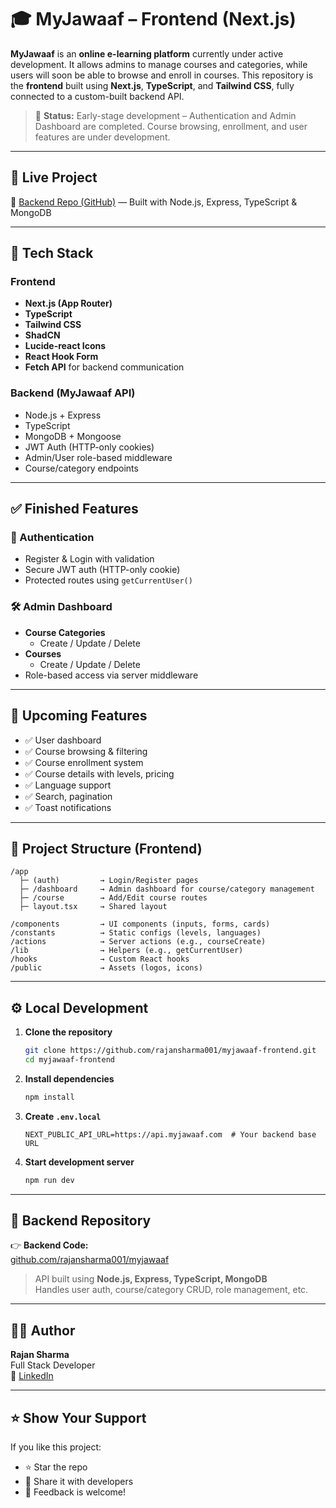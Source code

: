 # 🎓 MyJawaaf – Frontend (Next.js)

**MyJawaaf** is an **online e-learning platform** currently under active development. It allows admins to manage courses and categories, while users will soon be able to browse and enroll in courses. This repository is the **frontend** built using **Next.js**, **TypeScript**, and **Tailwind CSS**, fully connected to a custom-built backend API.

> 🚧 **Status:** Early-stage development – Authentication and Admin Dashboard are completed. Course browsing, enrollment, and user features are under development.

---

## 🔗 Live Project

🔗 [Backend Repo (GitHub)](https://github.com/rajansharma001/myjawaaf) — Built with Node.js, Express, TypeScript & MongoDB

---

## 🔧 Tech Stack

### Frontend

- **Next.js (App Router)**
- **TypeScript**
- **Tailwind CSS**
- **ShadCN**
- **Lucide-react Icons**
- **React Hook Form**
- **Fetch API** for backend communication

### Backend (MyJawaaf API)

- Node.js + Express
- TypeScript
- MongoDB + Mongoose
- JWT Auth (HTTP-only cookies)
- Admin/User role-based middleware
- Course/category endpoints

---

## ✅ Finished Features

### 🔐 Authentication

- Register & Login with validation
- Secure JWT auth (HTTP-only cookie)
- Protected routes using `getCurrentUser()`

### 🛠️ Admin Dashboard

- **Course Categories**
  - Create / Update / Delete
- **Courses**
  - Create / Update / Delete
- Role-based access via server middleware

---

## 🧩 Upcoming Features

- ✅ User dashboard
- ✅ Course browsing & filtering
- ✅ Course enrollment system
- ✅ Course details with levels, pricing
- ✅ Language support
- ✅ Search, pagination
- ✅ Toast notifications

---

## 📂 Project Structure (Frontend)

```
/app
  ├─ (auth)         → Login/Register pages
  ├─ /dashboard     → Admin dashboard for course/category management
  ├─ /course        → Add/Edit course routes
  ├─ layout.tsx     → Shared layout

/components         → UI components (inputs, forms, cards)
/constants          → Static configs (levels, languages)
/actions            → Server actions (e.g., courseCreate)
/lib                → Helpers (e.g., getCurrentUser)
/hooks              → Custom React hooks
/public             → Assets (logos, icons)
```

---

## ⚙️ Local Development

1. **Clone the repository**

   ```bash
   git clone https://github.com/rajansharma001/myjawaaf-frontend.git
   cd myjawaaf-frontend
   ```

2. **Install dependencies**

   ```bash
   npm install
   ```

3. **Create `.env.local`**

   ```env
   NEXT_PUBLIC_API_URL=https://api.myjawaaf.com  # Your backend base URL
   ```

4. **Start development server**
   ```bash
   npm run dev
   ```

---

## 🔗 Backend Repository

👉 **Backend Code:**  
[github.com/rajansharma001/myjawaaf](https://github.com/rajansharma001/myjawaaf)

> API built using **Node.js, Express, TypeScript, MongoDB**  
> Handles user auth, course/category CRUD, role management, etc.

---

## 👨‍💻 Author

**Rajan Sharma**  
Full Stack Developer  
🔗 [LinkedIn](https://www.linkedin.com/in/rajan-sharma-280764337/)

---

## ⭐️ Show Your Support

If you like this project:

- ⭐ Star the repo
- 🔁 Share it with developers
- 💬 Feedback is welcome!
